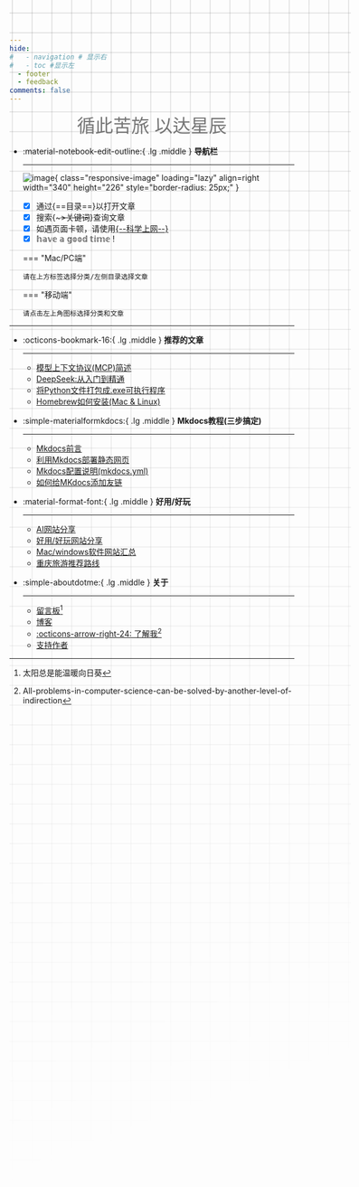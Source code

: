 ```yaml
---
hide:
#   - navigation # 显示右
#   - toc #显示左
  - footer
  - feedback
comments: false
---
```



<center><font  color= #757575 size=6.5 >循此苦旅 以达星辰</font></center>

<div class="grid cards" markdown>

-   :material-notebook-edit-outline:{ .lg .middle } __导航栏__

    ---
    ![image](https://pic1.zhimg.com/80/v2-b9ae6898d33359da6be815bf60626af2_1440w.webp?source=2c26e567){ class="responsive-image" loading="lazy" align=right width="340" height="226" style="border-radius: 25px;" }

    - [x] 通过{==目录==}以打开文章
    - [x] 搜索{~~~>关键词~~}查询文章
    - [x] 如遇页面卡顿，请使用[{--科学上网--}](blog/technique%20sharing/kexue.md)
    - [x] 𝕙𝕒𝕧𝕖 𝕒 𝕘𝕠𝕠𝕕 𝕥𝕚𝕞𝕖 !  

    === "Mac/PC端"

        请在上方标签选择分类/左侧目录选择文章

    === "移动端"

        请点击左上角图标选择分类和文章
    
</div>
<style>
    @media only screen and (max-width: 768px) {
        .responsive-image {
            display: none;
        }
    }
</style>


***  


<div class="grid cards" markdown>

-   :octicons-bookmark-16:{ .lg .middle } __推荐的文章__

    ---

    - [模型上下文协议(MCP)简述](develop/AI/mcp.md)
    - [DeepSeek:从入门到精通](develop/deepseek.md)
    - [将Python文件打包成.exe可执行程序](blog/py/python.md)
    - [Homebrew如何安装(Mac & Linux)](blog/Mac/homebrew.md) 
    
-   :simple-materialformkdocs:{ .lg .middle } __Mkdocs教程(三步搞定)__

    ---
    
    - [Mkdocs前言](blog/Mkdocs/mkfirst.md)
    - [利用Mkdocs部署静态网页](blog/Mkdocs/mkdocs1.md)
    - [Mkdocs配置说明(mkdocs.yml)](blog/Mkdocs/mkdocs2.md)   
    - [如何给MKdocs添加友链](blog/Mkdocs/linktech.md)


-   :material-format-font:{ .lg .middle } __好用/好玩__

    ---

    - [AI网站分享](develop/AI.md)
    - [好用/好玩网站分享](blog/Webplay.md)
    - [Mac/windows软件网站汇总](blog/macsoft.md)
    - [重庆旅游推荐路线](trip/InCQ/CQ.md)
    
-   :simple-aboutdotme:{ .lg .middle } __关于__

    ---

    - [留言板](waline.md)[^Knowing-that-loving-you-has-no-ending] 
    - [博客](blog/index.md)
    - [:octicons-arrow-right-24: 了解我](about/geren.md)[^see-how-much-I-love-you]
    - [支持作者](about/zcw.md) 
</div>


[^Knowing-that-loving-you-has-no-ending]:太阳总是能温暖向日葵  
[^see-how-much-I-love-you]:All-problems-in-computer-science-can-be-solved-by-another-level-of-indirection



<!--  
____    __    ____  ______   ______   ____    __    ____  __  .__   __. 
\   \  /  \  /   / /      | /  __  \  \   \  /  \  /   / |  | |  \ |  | 
 \   \/    \/   / |  ,----'|  |  |  |  \   \/    \/   /  |  | |   \|  | 
  \            /  |  |     |  |  |  |   \            /   |  | |  . `  | 
   \    /\    /   |  `----.|  `--'  |    \    /\    /    |  | |  |\   | 
    \__/  \__/     \______| \______/      \__/  \__/     |__| |__| \__| 
-->



<!-- 发邮件(1) 微信(2) MKdocs视频教程(3)
{ .annotate }

1. 点击右下角[:material-email:](mailto:<wangkewen821@gmail.com>)即可发送邮件.
2. TEL:18939533255(微信号)
3. 点击右下角[:simple-bilibili:](https://space.bilibili.com/1407028951/lists/4566631?type=series)图标查看视频教程. -->


<style>
.md-grid {
  max-width: 1220px;
}
</style>


<style>
body {
  position: relative; /* 确保 body 元素的 position 属性为非静态值 */
}

body::before {
  --size: 35px; /* 调整网格单元大小 */
  --line: color-mix(in hsl, canvasText, transparent 80%); /* 调整线条透明度 */
  content: '';
  height: 100vh;
  width: 100%;
  position: absolute; /* 修改为 absolute 以使其随页面滚动 */
  background: linear-gradient(
        90deg,
        var(--line) 1px,
        transparent 1px var(--size)
      )
      50% 50% / var(--size) var(--size),
    linear-gradient(var(--line) 1px, transparent 1px var(--size)) 50% 50% /
      var(--size) var(--size);
  -webkit-mask: linear-gradient(-20deg, transparent 50%, white);
          mask: linear-gradient(-20deg, transparent 50%, white);
  top: 0;
  transform-style: flat;
  pointer-events: none;
  z-index: -1;
}

@media (max-width: 768px) {
  body::before {
    display: none; /* 在手机端隐藏网格效果 */
  }
}


</style>


<!-- 优化后的 Waline 评论区代码，支持暗色模式自适应，结构更简洁，移动端适配更好 -->
<!-- <link rel="stylesheet" href="https://unpkg.com/@waline/client@v2/dist/waline.css" />

<div id="waline"></div>

<script type="module">
  import { init } from 'https://unpkg.com/@waline/client@v2/dist/waline.mjs';
  init({
    el: '#waline',
    serverURL: 'https://mk-docs-comments.vercel.app/',
    emoji: [
      'https://unpkg.com/@waline/emojis@1.1.0/qq',
      'https://unpkg.com/@waline/emojis@1.1.0/tw-emoji',
      'https://unpkg.com/@waline/emojis@1.1.0/bilibili',
      'https://unpkg.com/@waline/emojis@1.1.0/weibo',
    ],
    comment: true,
    pageview: true,
    lang: 'zh',
    dark: 'auto', // 自动适配暗色模式
    avatar: 'retro', // 可选：更有趣的头像风格
  });
</script> -->

<!-- <link rel="stylesheet" href=" https://cdn.jsdelivr.net/npm/@docsearch/css@3 "/></pre></li>
<script src=" https://cdn.jsdelivr.net/npm/@docsearch/js@3 "></script>
 <script type="text/javascript">
 docsearch({
 appId: "HPAF2GI0JK",
 apiKey: "98e3ce22d1357833c38b7b581ca07219",
 indexName: "wcowin",
 container: '#docsearch'
 debug: false
 });
 </script>
 <div id="docsearch"></div> -->



<script async src="https://pagead2.googlesyndication.com/pagead/js/adsbygoogle.js?client=ca-pub-2327435979273742"
     crossorigin="anonymous"></script>